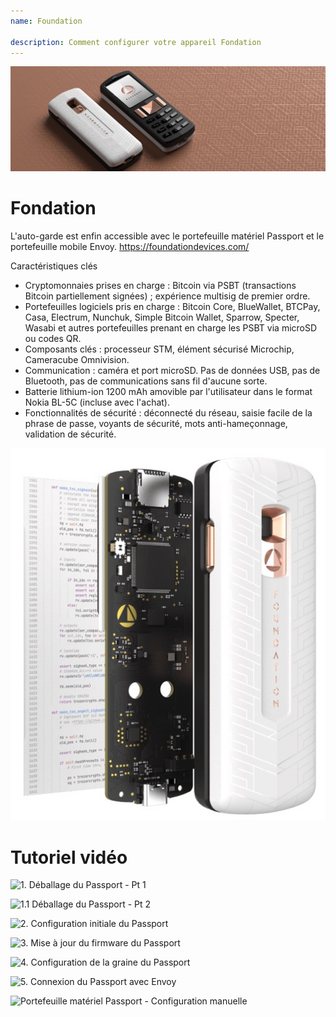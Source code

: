```yaml
---
name: Foundation

description: Comment configurer votre appareil Fondation
---
```


![cover](assets/cover.jpeg)

# Fondation

L'auto-garde est enfin accessible avec le portefeuille matériel Passport et le portefeuille mobile Envoy. https://foundationdevices.com/

Caractéristiques clés

- Cryptomonnaies prises en charge : Bitcoin via PSBT (transactions Bitcoin partiellement signées) ; expérience multisig de premier ordre.
- Portefeuilles logiciels pris en charge : Bitcoin Core, BlueWallet, BTCPay, Casa, Electrum, Nunchuk, Simple Bitcoin Wallet, Sparrow, Specter, Wasabi et autres portefeuilles prenant en charge les PSBT via microSD ou codes QR.
- Composants clés : processeur STM, élément sécurisé Microchip, Cameracube Omnivision.
- Communication : caméra et port microSD. Pas de données USB, pas de Bluetooth, pas de communications sans fil d'aucune sorte.
- Batterie lithium-ion 1200 mAh amovible par l'utilisateur dans le format Nokia BL-5C (incluse avec l'achat).
- Fonctionnalités de sécurité : déconnecté du réseau, saisie facile de la phrase de passe, voyants de sécurité, mots anti-hameçonnage, validation de sécurité.

![device](assets/1.jpeg)

# Tutoriel vidéo

![1. Déballage du Passport - Pt 1](https://youtu.be/rUGTWWUlCgU)

![1.1 Déballage du Passport - Pt 2](https://youtu.be/IXj-s-7odFQ)

![2. Configuration initiale du Passport](https://youtu.be/o4VxtDdcFUU)

![3. Mise à jour du firmware du Passport](https://youtu.be/YZQF9ATUnHU)

![4. Configuration de la graine du Passport](https://youtu.be/3dmLeCnNGSI)

![5. Connexion du Passport avec Envoy](https://youtu.be/x-EERNXlvrc)

![Portefeuille matériel Passport - Configuration manuelle](https://youtu.be/UKzMHsjJFYU)
